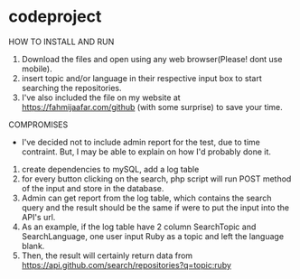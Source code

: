 # codeproject

HOW TO INSTALL AND RUN

1. Download the files and open using any web browser(Please! dont use mobile).
2. insert topic and/or language in their respective input box to start searching the repositories.
3. I've also included the file on my website at https://fahmijaafar.com/github (with some surprise) to save your time.

COMPROMISES

- I've decided not to include admin report for the test, due to time contraint.
But, I may be able to explain on how I'd probably done it.
1. create dependencies to mySQL, add a log table
2. for every button clicking on the search, php script will run POST method of the input and store in the database.
3. Admin can get report from the log table, which contains the search query and the result should be the same if were to put the input into the API's url.
4. As an example, if the log table have 2 column SearchTopic and SearchLanguage, one user input Ruby as a topic and left the language blank.
5. Then, the result will certainly return data from https://api.github.com/search/repositories?q=topic:ruby
